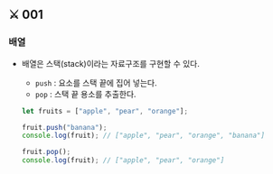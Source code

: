 ## ⚔ 001

### 배열

- 배열은 스택(stack)이라는 자료구조를 구현할 수 있다.

  - `push` : 요소를 스택 끝에 집어 넣는다.
  - `pop` : 스택 끝 용소를 추출한다.

  ```javascript
  let fruits = ["apple", "pear", "orange"];

  fruit.push("banana");
  console.log(fruit); // ["apple", "pear", "orange", "banana"]

  fruit.pop();
  console.log(fruit); // ["apple", "pear", "orange"]
  ```
